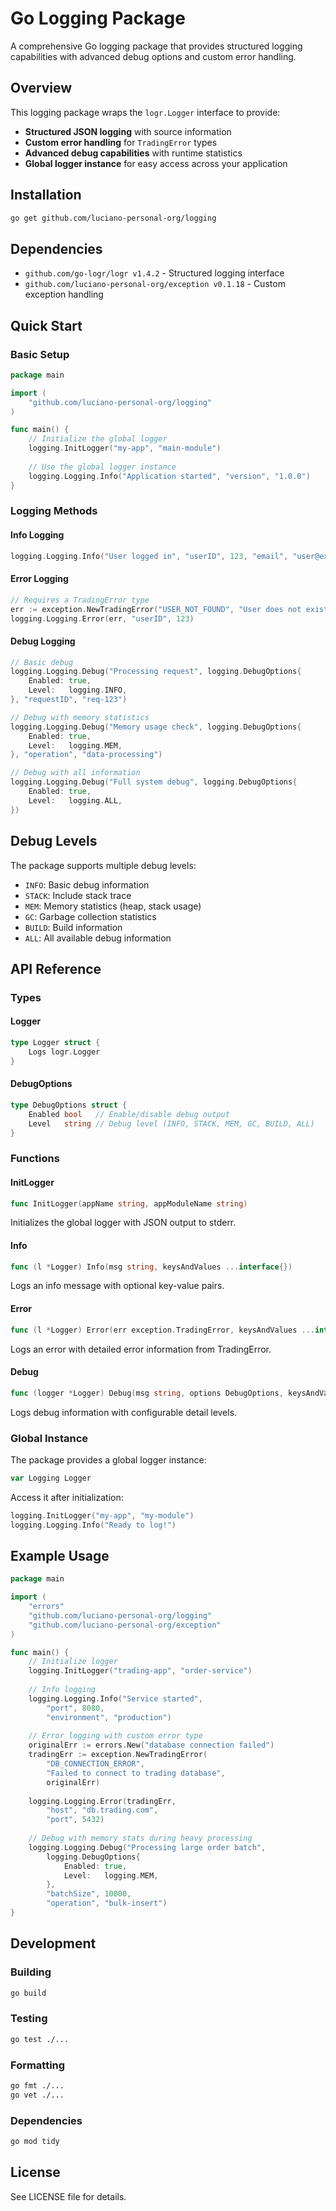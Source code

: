 # Go Logging Package

A comprehensive Go logging package that provides structured logging capabilities with advanced debug options and custom error handling.

## Overview

This logging package wraps the `logr.Logger` interface to provide:

- **Structured JSON logging** with source information
- **Custom error handling** for `TradingError` types
- **Advanced debug capabilities** with runtime statistics
- **Global logger instance** for easy access across your application

## Installation

```bash
go get github.com/luciano-personal-org/logging
```

## Dependencies

- `github.com/go-logr/logr v1.4.2` - Structured logging interface
- `github.com/luciano-personal-org/exception v0.1.18` - Custom exception handling

## Quick Start

### Basic Setup

```go
package main

import (
    "github.com/luciano-personal-org/logging"
)

func main() {
    // Initialize the global logger
    logging.InitLogger("my-app", "main-module")
    
    // Use the global logger instance
    logging.Logging.Info("Application started", "version", "1.0.0")
}
```

### Logging Methods

#### Info Logging
```go
logging.Logging.Info("User logged in", "userID", 123, "email", "user@example.com")
```

#### Error Logging
```go
// Requires a TradingError type
err := exception.NewTradingError("USER_NOT_FOUND", "User does not exist", originalErr)
logging.Logging.Error(err, "userID", 123)
```

#### Debug Logging
```go
// Basic debug
logging.Logging.Debug("Processing request", logging.DebugOptions{
    Enabled: true,
    Level:   logging.INFO,
}, "requestID", "req-123")

// Debug with memory statistics
logging.Logging.Debug("Memory usage check", logging.DebugOptions{
    Enabled: true,
    Level:   logging.MEM,
}, "operation", "data-processing")

// Debug with all information
logging.Logging.Debug("Full system debug", logging.DebugOptions{
    Enabled: true,
    Level:   logging.ALL,
})
```

## Debug Levels

The package supports multiple debug levels:

- `INFO`: Basic debug information
- `STACK`: Include stack trace
- `MEM`: Memory statistics (heap, stack usage)
- `GC`: Garbage collection statistics
- `BUILD`: Build information
- `ALL`: All available debug information

## API Reference

### Types

#### Logger
```go
type Logger struct {
    Logs logr.Logger
}
```

#### DebugOptions
```go
type DebugOptions struct {
    Enabled bool   // Enable/disable debug output
    Level   string // Debug level (INFO, STACK, MEM, GC, BUILD, ALL)
}
```

### Functions

#### InitLogger
```go
func InitLogger(appName string, appModuleName string)
```
Initializes the global logger with JSON output to stderr.

#### Info
```go
func (l *Logger) Info(msg string, keysAndValues ...interface{})
```
Logs an info message with optional key-value pairs.

#### Error
```go
func (l *Logger) Error(err exception.TradingError, keysAndValues ...interface{})
```
Logs an error with detailed error information from TradingError.

#### Debug
```go
func (logger *Logger) Debug(msg string, options DebugOptions, keysAndValues ...interface{})
```
Logs debug information with configurable detail levels.

### Global Instance

The package provides a global logger instance:

```go
var Logging Logger
```

Access it after initialization:

```go
logging.InitLogger("my-app", "my-module")
logging.Logging.Info("Ready to log!")
```

## Example Usage

```go
package main

import (
    "errors"
    "github.com/luciano-personal-org/logging"
    "github.com/luciano-personal-org/exception"
)

func main() {
    // Initialize logger
    logging.InitLogger("trading-app", "order-service")
    
    // Info logging
    logging.Logging.Info("Service started", 
        "port", 8080, 
        "environment", "production")
    
    // Error logging with custom error type
    originalErr := errors.New("database connection failed")
    tradingErr := exception.NewTradingError(
        "DB_CONNECTION_ERROR", 
        "Failed to connect to trading database", 
        originalErr)
    
    logging.Logging.Error(tradingErr, 
        "host", "db.trading.com", 
        "port", 5432)
    
    // Debug with memory stats during heavy processing
    logging.Logging.Debug("Processing large order batch", 
        logging.DebugOptions{
            Enabled: true,
            Level:   logging.MEM,
        }, 
        "batchSize", 10000,
        "operation", "bulk-insert")
}
```

## Development

### Building
```bash
go build
```

### Testing
```bash
go test ./...
```

### Formatting
```bash
go fmt ./...
go vet ./...
```

### Dependencies
```bash
go mod tidy
```

## License

See LICENSE file for details.
